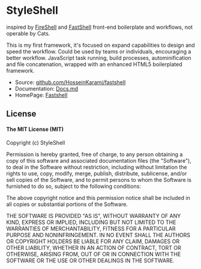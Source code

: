 # StyleShell

inspired by [FireShell](http://getfireshell.com) and [FastShell](http://hosseinkarami.github.io/fastshell/)
front-end boilerplate and workflows, not operable by Cats.

This is my first framework, it's focused on expand capabilities to design and speed the workflow. Could be used by teams or individuals, encouraging a better workflow. JavaScript task running, build processes, autominification and file concatenation, wrapped with an enhanced HTML5 boilerplated framework.

* Source: [github.com/HosseinKarami/fastshell](https://github.com/oscarmosh/StyleShell)
* Documentation: [Docs.md](https://github.com/oscarmosh/StyleShell/blob/master/docs/DOCS.md)
* HomePage: [Fastshell](https://HosseinKarami.github.io/fastshell)


## License

#### The MIT License (MIT)

Copyright (c) StyleShell

Permission is hereby granted, free of charge, to any person obtaining a copy of
this software and associated documentation files (the "Software"), to deal in
the Software without restriction, including without limitation the rights to
use, copy, modify, merge, publish, distribute, sublicense, and/or sell copies
of the Software, and to permit persons to whom the Software is furnished to do
so, subject to the following conditions:

The above copyright notice and this permission notice shall be included in all
copies or substantial portions of the Software.

THE SOFTWARE IS PROVIDED "AS IS", WITHOUT WARRANTY OF ANY KIND, EXPRESS OR
IMPLIED, INCLUDING BUT NOT LIMITED TO THE WARRANTIES OF MERCHANTABILITY,
FITNESS FOR A PARTICULAR PURPOSE AND NONINFRINGEMENT. IN NO EVENT SHALL THE
AUTHORS OR COPYRIGHT HOLDERS BE LIABLE FOR ANY CLAIM, DAMAGES OR OTHER
LIABILITY, WHETHER IN AN ACTION OF CONTRACT, TORT OR OTHERWISE, ARISING FROM,
OUT OF OR IN CONNECTION WITH THE SOFTWARE OR THE USE OR OTHER DEALINGS IN THE
SOFTWARE.
